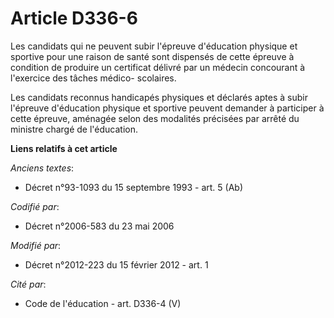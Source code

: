 # Article D336-6

Les candidats qui ne peuvent subir l'épreuve d'éducation physique et sportive pour une raison de santé sont dispensés de
cette épreuve à condition de produire un certificat délivré par un médecin concourant à l'exercice des tâches médico-
scolaires.

Les candidats reconnus handicapés physiques et déclarés aptes à subir l'épreuve d'éducation physique et sportive peuvent
demander à participer à cette épreuve, aménagée selon des modalités précisées par arrêté du ministre chargé de l'éducation.

**Liens relatifs à cet article**

_Anciens textes_:

  - Décret n°93-1093 du 15 septembre 1993 - art. 5 (Ab)

_Codifié par_:

  - Décret n°2006-583 du 23 mai 2006

_Modifié par_:

  - Décret n°2012-223 du 15 février 2012 - art. 1

_Cité par_:

  - Code de l'éducation - art. D336-4 (V)
